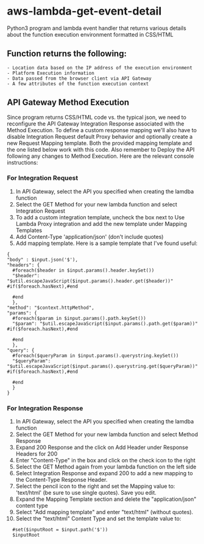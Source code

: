 # aws-lambda-get-event-detail
Python3 program and lambda event handler that returns various details about the
function execution environment formatted in CSS/HTML

## Function returns the following:
    - Location data based on the IP address of the execution environment
    - Platform Execution information
    - Data passed from the browser client via API Gateway
    - A few attributes of the function execution context

## API Gateway Method Execution
Since program returns CSS/HTML code vs. the typical json, we need to
reconfigure the API Gateway Integration Response associated with the Method Execution. To define a custom response mapping we'll also have to disable Integration Request default Proxy behavior and optionally create a new Request Mapping template. Both
the provided mapping template and the one listed below work with this code.
Also remember to Deploy the API following any changes to
Method Execution. Here are the relevant console instructions:

### For Integration Request
1. In API Gateway, select the API you specified when creating the lamdba function
2. Select the GET Method for your new lambda function and select Integration Request
3. To add a custom integration template, uncheck the box next to
   Use Lambda Proxy integration and add the new template under Mapping Templates
4. Add Content-Type 'application/json' (don't include quotes)
5. Add mapping template. Here is a sample template that I've found useful:

```
{
"body" : $input.json('$'),
"headers": {
  #foreach($header in $input.params().header.keySet())
  "$header": "$util.escapeJavaScript($input.params().header.get($header))" #if($foreach.hasNext),#end

  #end
  },
"method": "$context.httpMethod",
"params": {
  #foreach($param in $input.params().path.keySet())
  "$param": "$util.escapeJavaScript($input.params().path.get($param))" #if($foreach.hasNext),#end

  #end
  },
"query": {
  #foreach($queryParam in $input.params().querystring.keySet())
  "$queryParam": "$util.escapeJavaScript($input.params().querystring.get($queryParam))" #if($foreach.hasNext),#end

  #end
  }  
}
```

### For Integration Response

  1. In API Gateway, select the API you specified when creating the lamdba function
  2. Select the GET Method for your new lambda function and select Method Response
  3. Expand 200 Response and the click on Add Header under Response Headers for 200
  4. Enter "Content-Type" in the box and click on the check icon to the right
  5. Select the GET Method again from your lambda function on the left side
  6. Select Integration Response and expand 200 to add a new mapping to the
     Content-Type Response Header.
  7. Select the pencil icon to the right and set the Mapping value to:   
     'text/html' (be sure to use single quotes). Save you edit.
  8. Expand the Mapping Template section and delete the "application/json" content type
  9. Select "Add mapping template" and enter "text/html" (without quotes).
  10. Select the "text/html" Content Type and set the template value to:

```
  #set($inputRoot = $input.path('$'))
  $inputRoot
```

